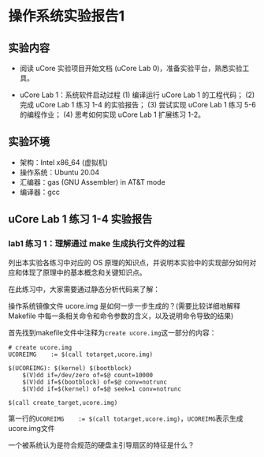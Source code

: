 # 操作系统实验报告1

## 实验内容

+ 阅读 uCore 实验项目开始文档 (uCore Lab 0)，准备实验平台，熟悉实验工具。

+ uCore Lab 1：系统软件启动过程
(1) 编译运行 uCore Lab 1 的工程代码；
(2) 完成 uCore Lab 1 练习 1-4 的实验报告；
(3) 尝试实现 uCore Lab 1 练习 5-6 的编程作业；
(4) 思考如何实现 uCore Lab 1 扩展练习 1-2。

## 实验环境

+ 架构：Intel x86_64 (虚拟机)
+ 操作系统：Ubuntu 20.04
+ 汇编器：gas (GNU Assembler) in AT&T mode
+ 编译器：gcc

## uCore Lab 1 练习 1-4 实验报告

### lab1 练习 1：理解通过 make 生成执行文件的过程

列出本实验各练习中对应的 OS 原理的知识点，并说明本实验中的实现部分如何对应和体现了原理中的基本概念和关键知识点。

在此练习中，大家需要通过静态分析代码来了解：

操作系统镜像文件 ucore.img 是如何一步一步生成的？(需要比较详细地解释 Makefile 中每一条相关命令和命令参数的含义，以及说明命令导致的结果)

首先找到makefile文件中注释为```create ucore.img```这一部分的内容：

    # create ucore.img
    UCOREIMG    := $(call totarget,ucore.img)

    $(UCOREIMG): $(kernel) $(bootblock)
        $(V)dd if=/dev/zero of=$@ count=10000
        $(V)dd if=$(bootblock) of=$@ conv=notrunc
        $(V)dd if=$(kernel) of=$@ seek=1 conv=notrunc

    $(call create_target,ucore.img)

第一行的```UCOREIMG    := $(call totarget,ucore.img)```，```UCOREIMG```表示生成ucore.img文件

一个被系统认为是符合规范的硬盘主引导扇区的特征是什么？